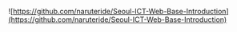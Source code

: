 ![https://github.com/naruteride/Seoul-ICT-Web-Base-Introduction](https://github.com/naruteride/Seoul-ICT-Web-Base-Introduction)